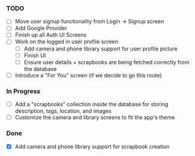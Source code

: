 ### TODO
- [ ] Move user signup functionality from Login -> Signup screen
- [ ] Add Google Provider
- [ ] Finish up all Auth UI Screens
- [ ] Work on the logged in user profile screen
  - [ ] Add camera and phone library support for user profile picture
  - [ ] Finish UI
  - [ ] Ensure user details + scrapbooks are being fetched correctly from the database
- [ ] Introduce a "For You" screen (if we decide to go this route)

### In Progress
- [ ] Add a "scrapbooks" collection inside the database for storing description, tags, location, and images
- [ ] Customize the camera and library screens to fit the app's theme

### Done
- [x] Add camera and phone library support for scrapbook creation
